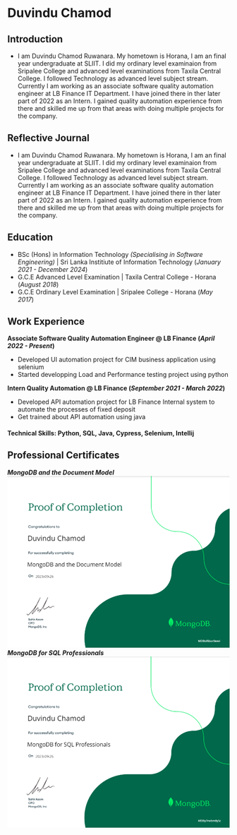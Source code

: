 # Duvindu Chamod

## Introduction
- I am Duvindu Chamod Ruwanara. My hometown is Horana, I am an final year undergraduate at SLIIT. I did my ordinary level examinaion from Sripalee College and advanced level examinations from Taxila Central College. I followed Technology as advanced level subject stream. Currently I am working as an associate software quality automation engineer at LB Finance IT Department. I have joined there in ther later part of 2022 as an Intern. I gained quality automation experience from there and skilled me up from that areas with doing multiple projects for the company.

## Reflective Journal
- I am Duvindu Chamod Ruwanara. My hometown is Horana, I am an final year undergraduate at SLIIT. I did my ordinary level examinaion from Sripalee College and advanced level examinations from Taxila Central College. I followed Technology as advanced level subject stream. Currently I am working as an associate software quality automation engineer at LB Finance IT Department. I have joined there in ther later part of 2022 as an Intern. I gained quality automation experience from there and skilled me up from that areas with doing multiple projects for the company.

## Education
- BSc (Hons) in Information Technology _(Specialising in Software Engineering)_ | Sri Lanka Institiute of Information Technology (_January 2021 - December 2024_)								       		
- G.C.E Advanced Level Examination | Taxila Central College - Horana (_August 2018_)	 			        		
- G.C.E Ordinary Level Examination | Sripalee College - Horana (_May 2017_)

## Work Experience
**Associate Software Quality Automation Engineer @ LB Finance (_April 2022 - Present_)**
- Developed UI automation project for CIM business application using selenium
- Started developping Load and Performance testing project using python

**Intern Quality Automation @ LB Finance (_September 2021 - March 2022_)**
- Developed API automation project for LB Finance Internal system to automate the processes of fixed deposit
- Get trained about API automation using java

#### Technical Skills: Python, SQL, Java, Cypress, Selenium, Intellij

## Professional Certificates
***MongoDB and the Document Model***
![MongoDB-cert1](/asset/images/mongo_certificate1.png)
***MongoDB for SQL Professionals***
![MongoDB-cert2](/asset/images/mongo_certificate2.png)
